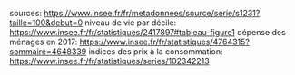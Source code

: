 sources: 
https://www.insee.fr/fr/metadonnees/source/serie/s1231?taille=100&debut=0
niveau de vie par décile:             https://www.insee.fr/fr/statistiques/2417897#tableau-figure1
dépense des ménages en 2017:          https://www.insee.fr/fr/statistiques/4764315?sommaire=4648339
indices des prix à la consommation:   https://www.insee.fr/fr/statistiques/series/102342213
